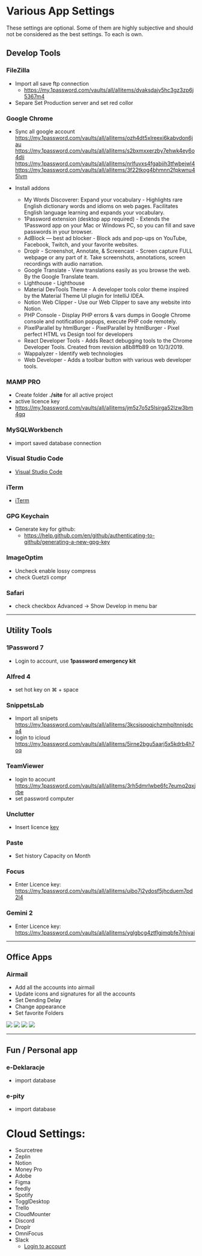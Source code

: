 # Various App Settings

These settings are optional. Some of them are highly subjective and should not be considered as the best settings. To each is own.

## Develop Tools

### FileZilla

- Import all save ftp connection
  - https://my.1password.com/vaults/all/allitems/dvaksdajv5hc3gz3zp6j5367m4
- Separe Set Production server and set red collor

### Google Chrome

- Sync all google account
  https://my.1password.com/vaults/all/allitems/ozh4dt5xlreexi6kabvdon6jau
  https://my.1password.com/vaults/all/allitems/s2bxmxxerzby7ehwk4ey6o4dii
  https://my.1password.com/vaults/all/allitems/nrlfuvxs4fgabjih3tfwbejwl4
  https://my.1password.com/vaults/all/allitems/3f22tkog4bhmnn2fpkwnu45lvm

- Install addons
  - My Words Discoverer: Expand your vocabulary - Highlights rare English dictionary words and idioms on web pages. Facilitates English language learning and expands your vocabulary.
  - 1Password extension (desktop app required) - Extends the 1Password app on your Mac or Windows PC, so you can fill and save passwords in your browser.
  - AdBlock — best ad blocker - Block ads and pop-ups on YouTube, Facebook, Twitch, and your favorite websites.
  - Droplr - Screenshot, Annotate, & Screencast - Screen capture FULL webpage or any part of it. Take screenshots, annotations, screen recordings with audio narration.
  - Google Translate - View translations easily as you browse the web. By the Google Translate team.
  - Lighthouse - Lighthouse
  - Material DevTools Theme - A developer tools color theme inspired by the Material Theme UI plugin for IntelliJ IDEA.
  - Notion Web Clipper - Use our Web Clipper to save any website into Notion.
  - PHP Console - Display PHP errors & vars dumps in Google Chrome console and notification popups, execute PHP code remotely.
  - PixelParallel by htmlBurger - PixelParallel by htmlBurger - Pixel perfect HTML vs Design tool for developers
  - React Developer Tools - Adds React debugging tools to the Chrome Developer Tools. Created from revision a8b8ffb89 on 10/3/2019.
  - Wappalyzer - Identify web technologies
  - Web Developer - Adds a toolbar button with various web developer tools.

### MAMP PRO

- Create folder **./site** for all active project
- active licence key
- https://my.1password.com/vaults/all/allitems/jm5z7o5z5lsirga52lzw3bm4gq

### MySQLWorkbench

- import saved database connection
  <!-- TODO create export file -->

### Visual Studio Code

- [Visual Studio Code](VisualStudioCode/README.md)

### iTerm

- [iTerm](iTerm/README.md)

### GPG Keychain

- Generate key for github:
  - https://help.github.com/en/github/authenticating-to-github/generating-a-new-gpg-key

### ImageOptim

- Uncheck enable lossy compress
- check Guetzli compr

### Safari

- check checkbox Advanced -> Show Develop in menu bar

---

## Utility Tools

### 1Password 7

- Login to account, use **1password emergency kit**

### Alfred 4

- set hot key on ⌘ + space

### SnippetsLab

- Import all snipets
  https://my.1password.com/vaults/all/allitems/3kcsjsqoqjchzmhpltnnjsdca4
- login to icloud
  https://my.1password.com/vaults/all/allitems/5irne2bgu5aarj5x5kdrb4h7oq

### TeamViewer

- login to acocunt
  https://my.1password.com/vaults/all/allitems/3rh5dmrlwbe6fc7eumq2qxjrbe
- set password computer

### Unclutter

- Insert licence [key](https://my.1password.com/vaults/all/allitems/omdpfc23mdkfciump7b3riv37q)

### Paste

- Set history Capacity on Month

### Focus

- Enter Licence key:
  https://my.1password.com/vaults/all/allitems/uibo7j2ydosf5jhcduem7pd2l4

### Gemini 2

- Enter Licence key:
  https://my.1password.com/vaults/all/allitems/yglgbcg4ztflgjmqbfe7rhjvai

---

## Office Apps

### Airmail

- Add all the accounts into airmail
- Update icons and signatures for all the accounts
- Set Dending Delay
- Change appearance
- Set favorite Folders

![](assets/Airmail.png)
![](assets/Airmail-1.png)
![](assets/Airmail-2.png)
![](assets/Airmail-3.png)

---

## Fun / Personal app

### e-Deklaracje

- import database

### e-pity

- import database

# Cloud Settings:

- Sourcetree
- Zeplin
- Notion
- Money Pro
- Adobe
- Figma
- feedly
- Spotify
- TogglDesktop
- Trello
- CloudMounter
- Discord
- Droplr
- OmniFocus
- Slack
  - [Login to account](../Login/README.md)

